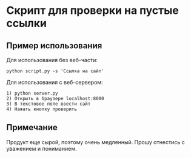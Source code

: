 # Скрипт для проверки на пустые ссылки
## Пример использования
Для использования без веб-части:
```
python script.py -s 'Ссылка на сайт'
```
Для использования с веб-сервером:
```
1) python server.py
2) Открыть в браузере localhost:8000
3) В текстовое поле ввести сайт
4) Нажать кнопку проверить
```
## Примечание
Продукт еще сырой, поэтому очень медленный. Прошу отнестись с уважением и пониманием.
